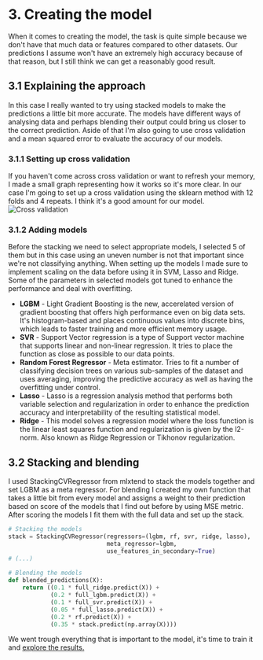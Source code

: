 # 3. Creating the model
When it comes to creating the model, the task is quite simple because we don't have that much data or features compared to other datasets. Our predictions I assume won't have an extremely high accuracy because of that reason, but I still think we can get a reasonably good result. 

## 3.1 Explaining the approach
In this case I really wanted to try using stacked models to make the predictions a little bit more accurate. The models have different ways of analysing data and perhaps blending their output could bring us closer to the correct prediction. Aside of that I'm also going to use cross validation and a mean squared error to evaluate the accuracy of our models.

### 3.1.1 Setting up cross validation
If you haven't come across cross validation or want to refresh your memory, I made a small graph representing how it works so it's more clear.
In our case I'm going to set up a cross validation using the sklearn method with 12 folds and 4 repeats. I think it's a good amount for our model.
![Cross validation](https://i.imgur.com/Uj61DOs.png)

### 3.1.2 Adding models
Before the stacking we need to select appropriate models, I selected 5 of them but in this case using an uneven number is not that important since we're not classifying anything.
When setting up the models I made sure to implement scaling on the data before using it in SVM, Lasso and Ridge. Some of the parameters in selected models got tuned to enhance the performance and deal with overfitting.
- **LGBM** - Light Gradient Boosting is the new, accerelated version of gradient boosting that offers high performance even on big data sets. It's histogram-based and places continuous values into discrete bins, which leads to faster training and more efficient memory usage.
- **SVR** - Support Vector regression is a type of Support vector machine that supports linear and non-linear regression. It tries to place the function as close as possible to our data points.
- **Random Forest Regressor** - Meta estimator. Tries to fit a number of classifying decision trees on various sub-samples of the dataset and uses averaging, improving the predictive accuracy as well as having the overfitting under control.
- **Lasso** - Lasso is a regression analysis method that performs both variable selection and regularization in order to enhance the prediction accuracy and interpretability of the resulting statistical model.
- **Ridge** - This model solves a regression model where the loss function is the linear least squares function and regularization is given by the l2-norm. Also known as Ridge Regression or Tikhonov regularization.

## 3.2 Stacking and blending
I used StackingCVRegressor from mlxtend to stack the models together and set LGBM as a meta regressor. For blending I created my own function that takes a little bit from every model and assigns a weight to their prediction based on score of the models that I find out before by using MSE metric. After scoring the models I fit them with the full data and set up the stack.
```python
# Stacking the models
stack = StackingCVRegressor(regressors=(lgbm, rf, svr, ridge, lasso),
                            meta_regressor=lgbm,
                            use_features_in_secondary=True)
# (...)
                            
# Blending the models
def blended_predictions(X):
    return ((0.1 * full_ridge.predict(X)) +
            (0.2 * full_lgbm.predict(X)) +
            (0.1 * full_svr.predict(X)) +
            (0.05 * full_lasso.predict(X)) +
            (0.2 * rf.predict(X)) +
            (0.35 * stack.predict(np.array(X))))
```

We went trough everything that is important to the model, it's time to train it and [explore the results.](result_analysis.md)
